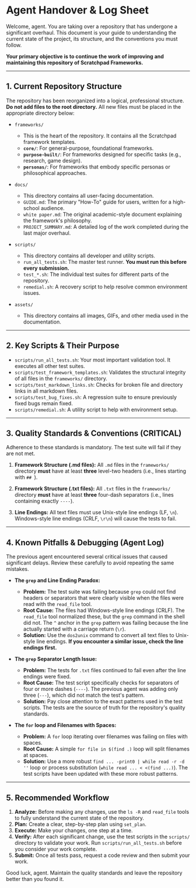 # Agent Handover & Log Sheet

Welcome, agent. You are taking over a repository that has undergone a significant overhaul. This document is your guide to understanding the current state of the project, its structure, and the conventions you must follow.

**Your primary objective is to continue the work of improving and maintaining this repository of Scratchpad Frameworks.**

---

## 1. Current Repository Structure

The repository has been reorganized into a logical, professional structure. **Do not add files to the root directory.** All new files must be placed in the appropriate directory below:

-   `frameworks/`
    -   This is the heart of the repository. It contains all the Scratchpad framework templates.
    -   **`core/`**: For general-purpose, foundational frameworks.
    -   **`purpose-built/`**: For frameworks designed for specific tasks (e.g., research, game design).
    -   **`personas/`**: For frameworks that embody specific personas or philosophical approaches.

-   `docs/`
    -   This directory contains all user-facing documentation.
    -   `GUIDE.md`: The primary "How-To" guide for users, written for a high-school audience.
    -   `white paper.md`: The original academic-style document explaining the framework's philosophy.
    -   `PROJECT_SUMMARY.md`: A detailed log of the work completed during the last major overhaul.

-   `scripts/`
    -   This directory contains all developer and utility scripts.
    -   `run_all_tests.sh`: The master test runner. **You must run this before every submission.**
    -   `test_*.sh`: The individual test suites for different parts of the repository.
    -   `remedial.sh`: A recovery script to help resolve common environment issues.

-   `assets/`
    -   This directory contains all images, GIFs, and other media used in the documentation.

---

## 2. Key Scripts & Their Purpose

-   `scripts/run_all_tests.sh`: Your most important validation tool. It executes all other test suites.
-   `scripts/test_framework_templates.sh`: Validates the structural integrity of all files in the `frameworks/` directory.
-   `scripts/test_markdown_links.sh`: Checks for broken file and directory links in all markdown files.
-   `scripts/test_bug_fixes.sh`: A regression suite to ensure previously fixed bugs remain fixed.
-   `scripts/remedial.sh`: A utility script to help with environment setup.

---

## 3. Quality Standards & Conventions (CRITICAL)

Adherence to these standards is mandatory. The test suite will fail if they are not met.

1.  **Framework Structure (.md files):** All `.md` files in the `frameworks/` directory **must** have at least **three** level-two headers (i.e., lines starting with `## `).

2.  **Framework Structure (.txt files):** All `.txt` files in the `frameworks/` directory **must** have at least **three** four-dash separators (i.e., lines containing exactly `----`).

3.  **Line Endings:** All text files must use Unix-style line endings (LF, `\n`). Windows-style line endings (CRLF, `\r\n`) will cause the tests to fail.

---

## 4. Known Pitfalls & Debugging (Agent Log)

The previous agent encountered several critical issues that caused significant delays. Review these carefully to avoid repeating the same mistakes.

-   **The `grep` and Line Ending Paradox:**
    -   **Problem:** The test suite was failing because `grep` could not find headers or separators that were clearly visible when the files were read with the `read_file` tool.
    -   **Root Cause:** The files had Windows-style line endings (CRLF). The `read_file` tool normalized these, but the `grep` command in the shell did not. The `^` anchor in the `grep` pattern was failing because the line actually started with a carriage return (`\r`).
    -   **Solution:** Use the `dos2unix` command to convert all text files to Unix-style line endings. **If you encounter a similar issue, check the line endings first.**

-   **The `grep` Separator Length Issue:**
    -   **Problem:** The tests for `.txt` files continued to fail even after the line endings were fixed.
    -   **Root Cause:** The test script specifically checks for separators of four or more dashes (`----`). The previous agent was adding only three (`---`), which did not match the test's pattern.
    -   **Solution:** Pay close attention to the exact patterns used in the test scripts. The tests are the source of truth for the repository's quality standards.

-   **The `for` loop and Filenames with Spaces:**
    -   **Problem:** A `for` loop iterating over filenames was failing on files with spaces.
    -   **Root Cause:** A simple `for file in $(find .)` loop will split filenames at spaces.
    -   **Solution:** Use a more robust `find ... -print0 | while read -r -d ''` loop or process substitution (`while read ... < <(find ...)`). The test scripts have been updated with these more robust patterns.

---

## 5. Recommended Workflow

1.  **Analyze:** Before making any changes, use the `ls -R` and `read_file` tools to fully understand the current state of the repository.
2.  **Plan:** Create a clear, step-by-step plan using `set_plan`.
3.  **Execute:** Make your changes, one step at a time.
4.  **Verify:** After each significant change, use the test scripts in the `scripts/` directory to validate your work. Run `scripts/run_all_tests.sh` before you consider your work complete.
5.  **Submit:** Once all tests pass, request a code review and then submit your work.

Good luck, agent. Maintain the quality standards and leave the repository better than you found it.